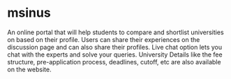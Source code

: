 # msinus
An online portal that will help students to compare and shortlist universities on based on their profile. 
Users can share their experiences on the discussion page and can also share their profiles. Live chat option lets you chat with the experts and solve your queries.
University Details like the fee structure, pre-application process, deadlines, cutoff, etc are also available on the website. 
